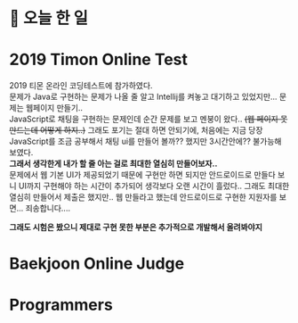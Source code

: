 # :thought_balloon: __오늘 한 일__

# __2019 Timon Online Test__
2019 티몬 온라인 코딩테스트에 참가하였다.  
문제가 Java로 구현하는 문제가 나올 줄 알고 Intellij를 켜놓고 대기하고 있었지만... 문제는 웹페이지 만들기..  
JavaScript로 채팅을 구현하는 문제인데 순간 문제를 보고 멘붕이 왔다.. ~~(웹 페이지 못만드는데 어떻게 하지..)~~
그래도 포기는 절대 하면 안되기에, 처음에는 지금 당장 JavaScript를 조금 공부해서 채팅 ui를 만들어 볼까?? 했지만 3시간안에?? 불가능해 보였다.  
__그래서 생각한게 내가 할 줄 아는 걸로 최대한 열심히 만들어보자..__  
문제에서 웹 기본 UI가 제공되었기 때문에 구현만 하면 되지만 안드로이드로 만들다 보니 UI까지 구현해야 하는 시간이 추가되어 생각보다 오랜 시간이 흘렀다.. 그래도 최대한 열심히 만들어서 제출은 했지만.. 웹 만들라고 했는데 안드로이드로 구현한 지원자를 보면... 죄송합니다....  

__그래도 시험은 봤으니 제대로 구현 못한 부분은 추가적으로 개발해서 올려봐야지__
# __Baekjoon Online Judge__

# __Programmers__
